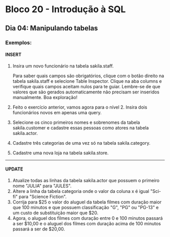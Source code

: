 # Bloco 20 - Introdução à SQL
## Dia 04: Manipulando tabelas

### Exemplos:


#### INSERT

1. Insira um novo funcionário na tabela sakila.staff.

    Para saber quais campos são obrigatórios, clique com o botão direito na tabela sakila.staff e selecione Table Inspector. Clique na aba columns e verifique quais campos aceitam nulos para te guiar. Lembre-se de que valores que são gerados automaticamente não precisam ser inseridos manualmente. Boa exploração!

2. Feito o exercício anterior, vamos agora para o nível 2. Insira dois funcionários novos em apenas uma query.
3. Selecione os cinco primeiros nomes e sobrenomes da tabela sakila.customer e cadastre essas pessoas como atores na tabela sakila.actor.
4. Cadastre três categorias de uma vez só na tabela sakila.category.
5. Cadastre uma nova loja na tabela sakila.store.

-------------------

#### UPDATE

01. Atualize todas as linhas da tabela sakila.actor que possuem o primeiro nome "JULIA" para "JULES".
02. Altere a linha da tabela categoria onde o valor da coluna x é igual "Sci-fi" para "Science Fiction".
03. Corrija para $25 o valor do aluguel da tabela filmes com duração maior que 100 minutos e que possuem classificação "G", "PG" ou "PG-13" e um custo de substituição maior que $20.
04. Agora, o aluguel dos filmes com duração entre 0 e 100 minutos passará a ser $10,00 e o aluguel dos filmes com duração acima de 100 minutos passará a ser de $20,00.
